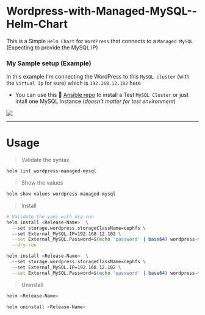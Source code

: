 # Wordpress-with-Managed-MySQL--Helm-Chart

This is a Simple `Helm Chart` for `WordPress` that connects to a `Managed MySQL` (Expecting to provide the MySQL IP)




### My Sample setup (Example)

In this example I'm connecting the WordPress to this `MySQL cluster` (with the `Virtual Ip` for sure) which is `192.168.12.102` here

* You can use this 🙋‍ [Ansible repo](https://github.com/eslam-gomaa/mysql-active-passive-replication-Ansible) to install a Test `MySQL Cluster` or just intall one MySQL Instance (_doesn't matter for test environment_)

![](https://i.imgur.com/SyoWx8k.png)



---

# Usage

> Validate the syntax

```bash
helm lint wordpress-managed-mysql
```

> Show the values

```bash
helm show values wordpress-managed-mysql
```

> Install


```bash
# Validate the yaml with dry-run
helm install <Release-Name>  \ 
  --set storage.wordpress.storageClassName=cephfs \ 
  --set External_MySQL.IP=192.168.12.102 \
  --set External_MySQL.Password=$(echo 'password' | base64) wordpress-managed-mysql \
  --dry-run

helm install <Release-Name>  \ 
  --set storage.wordpress.storageClassName=cephfs \ 
  --set External_MySQL.IP=192.168.12.102 \
  --set External_MySQL.Password=$(echo 'password' | base64) wordpress-managed-mysql
```

> Uninstall
```bash
helm <Release-Name>

helm uninstall <Release-Name>
```




